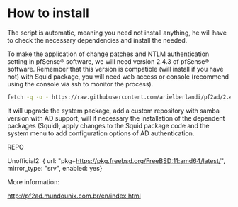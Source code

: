 How to install
==================

The script is automatic, meaning you need not install anything, he will have to check the necessary dependencies and install the needed.

To make the application of change patches and NTLM authentication setting in pfSense® software, we will need version 2.4.3 of pfSense® software. Remember that this version is compatible (will install if you have not) with Squid package, you will need web access or console (recommend using the console via ssh to monitor the process).

```bash
fetch -q -o - https://raw.githubusercontent.com/arielberlandi/pf2ad/2.4.3-SAMBA4/pf2ad.sh | sh
```

It will upgrade the system package, add a custom repository with samba version with AD support, will if necessary the installation of the dependent packages (Squid), apply changes to the Squid package code and the system menu to add configuration options of AD authentication.

REPO

Unofficial2: { url: "pkg+https://pkg.freebsd.org/FreeBSD:11:amd64/latest/",
	    mirror_type: "srv",
	    enabled: yes}

More information:

<http://pf2ad.mundounix.com.br/en/index.html>
